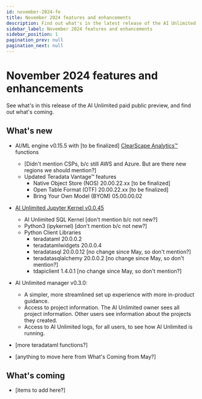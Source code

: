 ```yaml
---
id: november-2024-fe
title: November 2024 features and enhancements
description: Find out what's in the latest release of the AI Unlimited paid public preview.
sidebar_label: November 2024 features and enhancements
sidebar_position: 1
pagination_prev: null
pagination_next: null
---
```


# November 2024 features and enhancements

See what's in this release of the AI Unlimited paid public preview, and find out what's coming.

## What's new

- AI/ML engine v0.15.5 with [to be finalized] [ClearScape Analytics™](https://docs.teradata.com/access/sources/dita/topic?dita:mapPath=phg1621910019905.ditamap&dita:ditavalPath=pny1626732985837.ditaval&dita:topicPath=gma1702668333653.dita) functions
  - [Didn't mention CSPs, b/c still AWS and Azure. But are there new regions we should mention?]
  - Updated Teradata Vantage™ features
    - Native Object Store (NOS) 20.00.22.xx [to be finalized]
    - Open Table Format (OTF) 20.00.22.xx [to be finalized]
    - Bring Your Own Model (BYOM) 05.00.00.02
- [AI Unlimited Jupyter Kernel v0.0.45](https://downloads.teradata.com/download/tools/teradata-ai-unlimited-jupyter-kernel)
  - AI Unlimited SQL Kernel [don't mention b/c not new?]
  - Python3 (ipykernel) [don't mention b/c not new?]
  - Python Client Libraries
    - teradataml 20.0.0.2
    - teradatamlwidgets 20.0.0.4
    - teradatasql 20.0.0.12 [no change since May, so don't mention?]
    - teradatasqlalchemy 20.0.0.2 [no change since May, so don't mention?]
    - tdapiclient 1.4.0.1 [no change since May, so don't mention?]
- AI Unlimited manager v0.3.0:
  - A simpler, more streamlined set up experience with more in-product guidance. 
  - Access to project information. The AI Unlimited owner sees all project information. Other users see information about the projects they created.
  - Access to AI Unlimited logs, for all users, to see how AI Unlimited is running.


- [more teradataml functions?]
- [anything to move here from What's Coming from May?]



## What's coming

- [items to add here?]